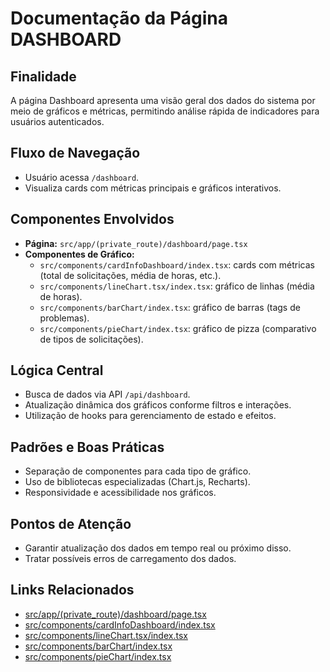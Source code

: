 # Documentação da Página DASHBOARD

## Finalidade
A página Dashboard apresenta uma visão geral dos dados do sistema por meio de gráficos e métricas, permitindo análise rápida de indicadores para usuários autenticados.

## Fluxo de Navegação
- Usuário acessa `/dashboard`.
- Visualiza cards com métricas principais e gráficos interativos.

## Componentes Envolvidos
- **Página:** `src/app/(private_route)/dashboard/page.tsx`
- **Componentes de Gráfico:**
  - `src/components/cardInfoDashboard/index.tsx`: cards com métricas (total de solicitações, média de horas, etc.).
  - `src/components/lineChart.tsx/index.tsx`: gráfico de linhas (média de horas).
  - `src/components/barChart/index.tsx`: gráfico de barras (tags de problemas).
  - `src/components/pieChart/index.tsx`: gráfico de pizza (comparativo de tipos de solicitações).

## Lógica Central
- Busca de dados via API `/api/dashboard`.
- Atualização dinâmica dos gráficos conforme filtros e interações.
- Utilização de hooks para gerenciamento de estado e efeitos.

## Padrões e Boas Práticas
- Separação de componentes para cada tipo de gráfico.
- Uso de bibliotecas especializadas (Chart.js, Recharts).
- Responsividade e acessibilidade nos gráficos.

## Pontos de Atenção
- Garantir atualização dos dados em tempo real ou próximo disso.
- Tratar possíveis erros de carregamento dos dados.

## Links Relacionados
- [src/app/(private_route)/dashboard/page.tsx](../../src/app/(private_route)/dashboard/page.tsx)
- [src/components/cardInfoDashboard/index.tsx](../../src/components/cardInfoDashboard/index.tsx)
- [src/components/lineChart.tsx/index.tsx](../../src/components/lineChart.tsx/index.tsx)
- [src/components/barChart/index.tsx](../../src/components/barChart/index.tsx)
- [src/components/pieChart/index.tsx](../../src/components/pieChart/index.tsx)
